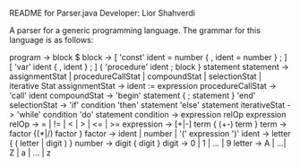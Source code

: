 README for Parser.java
Developer: Lior Shahverdi

A parser for a generic programming language.
The grammar for this language is as follows:

program 		-> block $
block 			-> [ 'const' ident = number { , ident = number } ; ]
		   	   [ 'var' ident { , ident } ; ]
		   	   { 'procedure' ident ; block }
		   	   statement
statement		-> assignmentStat | procedureCallStat | compoundStat | selectionStat | iterative Stat
assignmentStat		-> ident := expression
procedureCallStat	-> 'call' ident
compoundStat		-> 'begin' statement { ; statement } 'end'
selectionStat		-> 'if' condition 'then' statement 'else' statement
iterativeStat		-> 'while' condition 'do' statement
condition 		-> expression relOp expression
relOp			-> = | != | < | > | <= | >= 
expression		-> [+|-] term { (+\-) term }
term			-> factor {(*|/) factor } 
factor			-> ident | number | '(' expression ')'
ident			-> letter { ( letter | digit ) }
number			-> digit { digit }
digit			-> 0 | 1 | ... | 9
letter			-> A | ...| Z | a | ... | z

